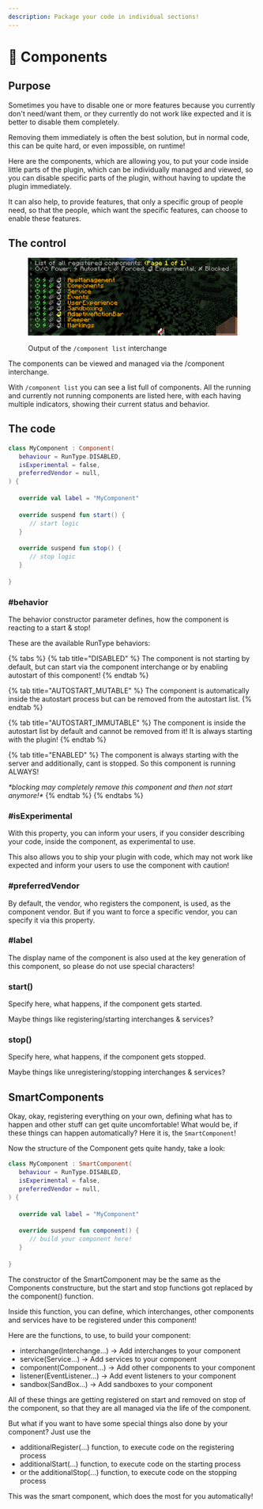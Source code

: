 ```yaml
---
description: Package your code in individual sections!
---
```


# 🚞 Components

## Purpose

Sometimes you have to disable one or more features because you currently don't need/want them, or they currently do not work like expected and it is better to disable them completely.

Removing them immediately is often the best solution, but in normal code, this can be quite hard, or even impossible, on runtime!

Here are the components, which are allowing you, to put your code inside little parts of the plugin, which can be individually managed and viewed, so you can disable specific parts of the plugin, without having to update the plugin immediately.

It can also help, to provide features, that only a specific group of people need, so that the people, which want the specific features, can choose to enable these features.

## The control

<figure><img src="../.gitbook/assets/image (1) (1).png" alt=""><figcaption><p>Output of the <code>/component list</code> interchange</p></figcaption></figure>

The components can be viewed and managed via the /component interchange.

With `/component list` you can see a list full of components. All the running and currently not running components are listed here, with each having multiple indicators, showing their current status and behavior.

## The code

```kotlin
class MyComponent : Component(
   behaviour = RunType.DISABLED,
   isExperimental = false,
   preferredVendor = null,
) {

   override val label = "MyComponent"

   override suspend fun start() {
      // start logic
   }

   override suspend fun stop() {
      // stop logic
   }

}
```

### #behavior

The behavior constructor parameter defines, how the component is reacting to a start & stop!

These are the available RunType behaviors:

{% tabs %}
{% tab title="DISABLED" %}
The component is not starting by default, but can start via the component interchange or by enabling autostart of this component!
{% endtab %}

{% tab title="AUTOSTART_MUTABLE" %}
The component is automatically inside the autostart process but can be removed from the autostart list.
{% endtab %}

{% tab title="AUTOSTART_IMMUTABLE" %}
The component is inside the autostart list by default and cannot be removed from it! It is always starting with the plugin!
{% endtab %}

{% tab title="ENABLED" %}
The component is always starting with the server and additionally, cant is stopped. So this component is running ALWAYS!

_\*blocking may completely remove this component and then not start anymore!\*_
{% endtab %}
{% endtabs %}

### #isExperimental

With this property, you can inform your users, if you consider describing your code, inside the component, as experimental to use.

This also allows you to ship your plugin with code, which may not work like expected and inform your users to use the component with caution!

### #preferredVendor

By default, the vendor, who registers the component, is used, as the component vendor. But if you want to force a specific vendor, you can specify it via this property.

### #label

The display name of the component is also used at the key generation of this component, so please do not use special characters!

### start()

Specify here, what happens, if the component gets started.

Maybe things like registering/starting interchanges & services?

### stop()

Specify here, what happens, if the component gets stopped.

Maybe things like unregistering/stopping interchanges & services?

## SmartComponents

Okay, okay, registering everything on your own, defining what has to happen and other stuff can get quite uncomfortable! What would be, if these things can happen automatically? Here it is, the `SmartComponent`!

Now the structure of the Component gets quite handy, take a look:

```kotlin
class MyComponent : SmartComponent(
   behaviour = RunType.DISABLED,
   isExperimental = false,
   preferredVendor = null,
) {

   override val label = "MyComponent"

   override suspend fun component() {
      // build your component here!
   }

}
```

The constructor of the SmartComponent may be the same as the Components constructure, but the start and stop functions got replaced by the component() function.

Inside this function, you can define, which interchanges, other components and services have to be registered under this component!

Here are the functions, to use, to build your component:

* interchange(Interchange...) -> Add interchanges to your component
* service(Service...) -> Add services to your component
* component(Component...) -> Add other components to your component
* listener(EventListener...) -> Add event listeners to your component
* sandbox(SandBox...) -> Add sandboxes to your component

All of these things are getting registered on start and removed on stop of the component, so that they are all managed via the life of the component.

But what if you want to have some special things also done by your component? Just use the

* additionalRegister(...) function, to execute code on the registering process
* additionalStart(...) function, to execute code on the starting process
* or the additionalStop(...) function, to execute code on the stopping process&#x20;

This was the smart component, which does the most for you automatically!

